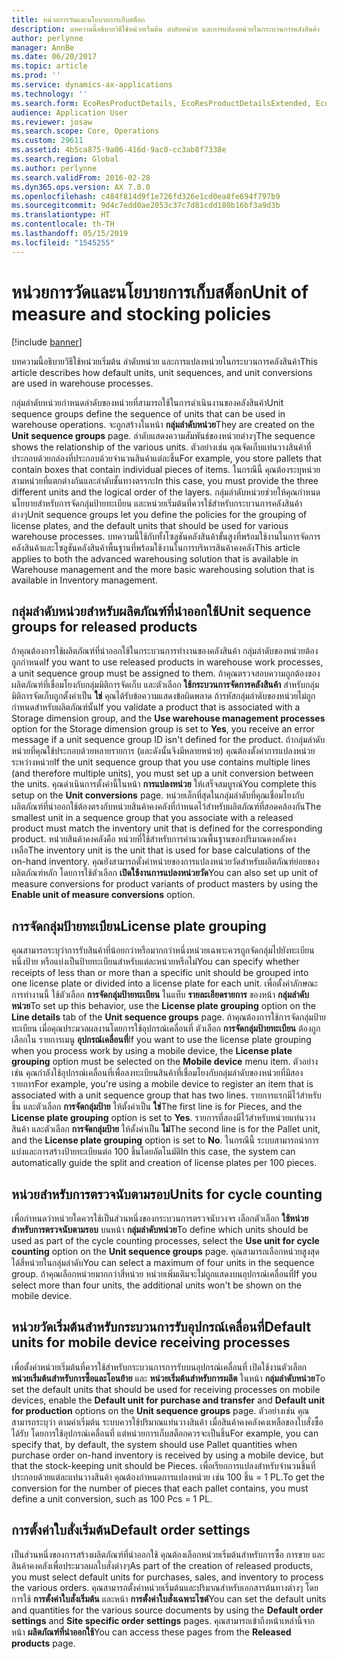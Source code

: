 ```yaml
---
title: หน่วยการวัดและนโยบายการเก็บสต็อก
description: บทความนี้อธิบายวิธีใช้หน่วยเริ่มต้น ลำดับหน่วย และการแปลงหน่วยในกระบวนการคลังสินค้า
author: perlynne
manager: AnnBe
ms.date: 06/20/2017
ms.topic: article
ms.prod: ''
ms.service: dynamics-ax-applications
ms.technology: ''
ms.search.form: EcoResProductDetails, EcoResProductDetailsExtended, EcoResStorageDimensionGroup, InventItemOrderSetup, UnitOfMeasureConversion, WHSRFMenuItem, WHSUOMSeqGroupTable
audience: Application User
ms.reviewer: josaw
ms.search.scope: Core, Operations
ms.custom: 29611
ms.assetid: 4b5ca875-9a06-416d-9ac0-cc3ab8f7338e
ms.search.region: Global
ms.author: perlynne
ms.search.validFrom: 2016-02-28
ms.dyn365.ops.version: AX 7.0.0
ms.openlocfilehash: c484f814d9f1e726fd326e1cd0ea8fe694f797b9
ms.sourcegitcommit: 9d4c7edd0ae2053c37c7d81cdd180b16bf3a9d3b
ms.translationtype: HT
ms.contentlocale: th-TH
ms.lasthandoff: 05/15/2019
ms.locfileid: "1545255"
---
```

# <a name="unit-of-measure-and-stocking-policies"></a><span data-ttu-id="476b0-103">หน่วยการวัดและนโยบายการเก็บสต็อก</span><span class="sxs-lookup"><span data-stu-id="476b0-103">Unit of measure and stocking policies</span></span>

[!include [banner](../includes/banner.md)]

<span data-ttu-id="476b0-104">บทความนี้อธิบายวิธีใช้หน่วยเริ่มต้น ลำดับหน่วย และการแปลงหน่วยในกระบวนการคลังสินค้า</span><span class="sxs-lookup"><span data-stu-id="476b0-104">This article describes how default units, unit sequences, and unit conversions are used in warehouse processes.</span></span>

<span data-ttu-id="476b0-105">กลุ่มลำดับหน่วยกำหนดลำดับของหน่วยที่สามารถใช้ในการดำเนินงานของคลังสินค้า</span><span class="sxs-lookup"><span data-stu-id="476b0-105">Unit sequence groups define the sequence of units that can be used in warehouse operations.</span></span> <span data-ttu-id="476b0-106">จะถูกสร้างในหน้า **กลุ่มลำดับหน่วย**</span><span class="sxs-lookup"><span data-stu-id="476b0-106">They are created on the **Unit sequence groups** page.</span></span> <span data-ttu-id="476b0-107">ลำดับแสดงความสัมพันธ์ของหน่วยต่างๆ</span><span class="sxs-lookup"><span data-stu-id="476b0-107">The sequence shows the relationship of the various units.</span></span> <span data-ttu-id="476b0-108">ตัวอย่างเช่น คุณจัดเก็บแท่นวางสินค้าที่ประกอบด้วยกล่องที่ประกอบด้วยจำนวนสินค้าแต่ละชิ้น</span><span class="sxs-lookup"><span data-stu-id="476b0-108">For example, you store pallets that contain boxes that contain individual pieces of items.</span></span> <span data-ttu-id="476b0-109">ในกรณีนี้ คุณต้องระบุหน่วยสามหน่วยที่แตกต่างกันและลำดับชั้นทางตรรกะ</span><span class="sxs-lookup"><span data-stu-id="476b0-109">In this case, you must provide the three different units and the logical order of the layers.</span></span> <span data-ttu-id="476b0-110">กลุ่มลำดับหน่วยช่วยให้คุณกำหนดนโยบายสำหรับการจัดกลุ่มป้ายทะเบียน และหน่วยเริ่มต้นที่ควรใช้สำหรับกระบวนการคลังสินค้าต่างๆ</span><span class="sxs-lookup"><span data-stu-id="476b0-110">Unit sequence groups let you define the policies for the grouping of license plates, and the default units that should be used for various warehouse processes.</span></span> <span data-ttu-id="476b0-111">บทความนี้ใช้กับทั้งโซลูชันคลังสินค้าขั้นสูงที่พร้อมใช้งานในการจัดการคลังสินค้าและโซลูชันคลังสินค้าพื้นฐานที่พร้อมใช้งานในการบริหารสินค้าคงคลัง</span><span class="sxs-lookup"><span data-stu-id="476b0-111">This article applies to both the advanced warehousing solution that is available in Warehouse management and the more basic warehousing solution that is available in Inventory management.</span></span>

## <a name="unit-sequence-groups-for-released-products"></a><span data-ttu-id="476b0-112">กลุ่มลำดับหน่วยสำหรับผลิตภัณฑ์ที่นำออกใช้</span><span class="sxs-lookup"><span data-stu-id="476b0-112">Unit sequence groups for released products</span></span>
<span data-ttu-id="476b0-113">ถ้าคุณต้องการใช้ผลิตภัณฑ์ที่นำออกใช้ในกระบวนการทำงานของคลังสินค้า กลุ่มลำดับของหน่วยต้องถูกกำหนด</span><span class="sxs-lookup"><span data-stu-id="476b0-113">If you want to use released products in warehouse work processes, a unit sequence group must be assigned to them.</span></span> <span data-ttu-id="476b0-114">ถ้าคุณตรวจสอบความถูกต้องของผลิตภัณฑ์ที่เชื่อมโยงกับกลุ่มมิติการจัดเก็บ และตัวเลือก **ใช้กระบวนการจัดการคลังสินค้า** สำหรับกลุ่มมิติการจัดเก็บถูกตั้งค่าเป็น **ใช่** คุณได้รับข้อความแสดงข้อผิดพลาด ถ้ารหัสกลุ่มลำดับของหน่วยไม่ถูกกำหนดสำหรับผลิตภัณฑ์นั้น</span><span class="sxs-lookup"><span data-stu-id="476b0-114">If you validate a product that is associated with a Storage dimension group, and the **Use warehouse management processes** option for the Storage dimension group is set to **Yes**, you receive an error message if a unit sequence group ID isn't defined for the product.</span></span> <span data-ttu-id="476b0-115">ถ้ากลุ่มลำดับหน่วยที่คุณใช้ประกอบด้วยหลายรายการ (และดังนั้นจึงมีหลายหน่วย) คุณต้องตั้งค่าการแปลงหน่วยระหว่างหน่วย</span><span class="sxs-lookup"><span data-stu-id="476b0-115">If the unit sequence group that you use contains multiple lines (and therefore multiple units), you must set up a unit conversion between the units.</span></span> <span data-ttu-id="476b0-116">คุณดำเนินการตั้งค่านี้ในหน้า **การแปลงหน่วย** ให้เสร็จสมบูรณ์</span><span class="sxs-lookup"><span data-stu-id="476b0-116">You complete this setup on the **Unit conversions** page.</span></span> <span data-ttu-id="476b0-117">หน่วยเล็กที่สุดในกลุ่มลำดับที่คุณเชื่อมโยงกับผลิตภัณฑ์ที่นำออกใช้ต้องตรงกับหน่วยสินค้าคงคลังที่กำหนดไว้สำหรับผลิตภัณฑ์ที่สอดคล้องกัน</span><span class="sxs-lookup"><span data-stu-id="476b0-117">The smallest unit in a sequence group that you associate with a released product must match the inventory unit that is defined for the corresponding product.</span></span> <span data-ttu-id="476b0-118">หน่วยสินค้าคงคลังคือ หน่วยที่ใช้สำหรับการคำนวณพื้นฐานของปริมาณคงคลังคงเหลือ</span><span class="sxs-lookup"><span data-stu-id="476b0-118">The inventory unit is the unit that is used for base calculations of the on-hand inventory.</span></span> <span data-ttu-id="476b0-119">คุณยังสามารถตั้งค่าหน่วยของการแปลงหน่วยวัดสำหรับผลิตภัณฑ์ย่อยของผลิตภัณฑ์หลัก โดยการใช้ตัวเลือก **เปิดใช้งานการแปลงหน่วยวัด**</span><span class="sxs-lookup"><span data-stu-id="476b0-119">You can also set up unit of measure conversions for product variants of product masters by using the **Enable unit of measure conversions** option.</span></span>

## <a name="license-plate-grouping"></a><span data-ttu-id="476b0-120">การจัดกลุ่มป้ายทะเบียน</span><span class="sxs-lookup"><span data-stu-id="476b0-120">License plate grouping</span></span>
<span data-ttu-id="476b0-121">คุณสามารถระบุว่าการรับสินค้าที่น้อยกว่าหรือมากกว่าหนึ่งหน่วยเฉพาะควรถูกจัดกลุ่มไปยังทะเบียนหนึ่งป้าย หรือแบ่งเป็นป้ายทะเบียนสำหรับแต่ละหน่วยหรือไม่</span><span class="sxs-lookup"><span data-stu-id="476b0-121">You can specify whether receipts of less than or more than a specific unit should be grouped into one license plate or divided into a license plate for each unit.</span></span> <span data-ttu-id="476b0-122">เพื่อตั้งค่าลักษณะการทำงานนี้ ใช้ตัวเลือก **การจัดกลุ่มป้ายทะเบียน** ในแท็บ **รายละเอียดรายการ** ของหน้า **กลุ่มลำดับหน่วย**</span><span class="sxs-lookup"><span data-stu-id="476b0-122">To set up this behavior, use the **License plate grouping** option on the **Line details** tab of the **Unit sequence groups** page.</span></span> <span data-ttu-id="476b0-123">ถ้าคุณต้องการใช้การจัดกลุ่มป้ายทะเบียน เมื่อคุณประมวลผลงานโดยการใช้อุปกรณ์เคลื่อนที่ ตัวเลือก **การจัดกลุ่มป้ายทะเบียน** ต้องถูกเลือกใน รายการเมนู **อุปกรณ์เคลื่อนที่**</span><span class="sxs-lookup"><span data-stu-id="476b0-123">If you want to use the license plate grouping when you process work by using a mobile device, the **License plate grouping** option must be selected on the **Mobile device** menu item.</span></span> <span data-ttu-id="476b0-124">ตัวอย่างเช่น คุณกำลังใช้อุปกรณ์เคลื่อนที่เพื่อลงทะเบียนสินค้าที่เชื่อมโยงกับกลุ่มลำดับของหน่วยที่มีสองรายการ</span><span class="sxs-lookup"><span data-stu-id="476b0-124">For example, you're using a mobile device to register an item that is associated with a unit sequence group that has two lines.</span></span> <span data-ttu-id="476b0-125">รายการแรกมีไว้สำหรับชิ้น และตัวเลือก **การจัดกลุ่มป้าย** ให้ตั้งค่าเป็น **ใช่**</span><span class="sxs-lookup"><span data-stu-id="476b0-125">The first line is for Pieces, and the **License plate grouping** option is set to **Yes**.</span></span> <span data-ttu-id="476b0-126">รายการที่สองมีไว้สำหรับหน่วยแท่นวางสินค้า และตัวเลือก **การจัดกลุ่มป้าย** ให้ตั้งค่าเป็น **ไม่**</span><span class="sxs-lookup"><span data-stu-id="476b0-126">The second line is for the Pallet unit, and the **License plate grouping** option is set to **No**.</span></span> <span data-ttu-id="476b0-127">ในกรณีนี้ ระบบสามารถนำการแบ่งและการสร้างป้ายทะเบียนต่อ 100 ชิ้นโดยอัตโนมัติ</span><span class="sxs-lookup"><span data-stu-id="476b0-127">In this case, the system can automatically guide the split and creation of license plates per 100 pieces.</span></span>

## <a name="units-for-cycle-counting"></a><span data-ttu-id="476b0-128">หน่วยสำหรับการตรวจนับตามรอบ</span><span class="sxs-lookup"><span data-stu-id="476b0-128">Units for cycle counting</span></span>
<span data-ttu-id="476b0-129">เพื่อกำหนดว่าหน่วยใดควรใช้เป็นส่วนหนึ่งของกระบวนการตรวจนับวงจร เลือกตัวเลือก **ใช้หน่วยสำหรับการตรวจนับตามรอบ** บนหน้า **กลุ่มลำดับหน่วย**</span><span class="sxs-lookup"><span data-stu-id="476b0-129">To define which units should be used as part of the cycle counting processes, select the **Use unit for cycle counting** option on the **Unit sequence groups** page.</span></span> <span data-ttu-id="476b0-130">คุณสามารถเลือกหน่วยสูงสุดได้สี่หน่วยในกลุ่มลำดับ</span><span class="sxs-lookup"><span data-stu-id="476b0-130">You can select a maximum of four units in the sequence group.</span></span> <span data-ttu-id="476b0-131">ถ้าคุณเลือกหน่วยมากกว่าสี่หน่วย หน่วยเพิ่มเติมจะไม่ถูกแสดงบนอุปกรณ์เคลื่อนที่</span><span class="sxs-lookup"><span data-stu-id="476b0-131">If you select more than four units, the additional units won't be shown on the mobile device.</span></span>

## <a name="default-units-for-mobile-device-receiving-processes"></a><span data-ttu-id="476b0-132">หน่วยวัดเริ่มต้นสำหรับกระบวนการรับอุปกรณ์เคลื่อนที่</span><span class="sxs-lookup"><span data-stu-id="476b0-132">Default units for mobile device receiving processes</span></span>
<span data-ttu-id="476b0-133">เพื่อตั้งค่าหน่วยเริ่มต้นที่ควรใช้สำหรับกระบวนการการรับบนอุปกรณ์เคลื่อนที่ เปิดใช้งานตัวเลือก **หน่วยเริ่มต้นสำหรับการซื้อและโอนย้าย** และ **หน่วยเริ่มต้นสำหรับการผลิต** ในหน้า **กลุ่มลำดับหน่วย**</span><span class="sxs-lookup"><span data-stu-id="476b0-133">To set the default units that should be used for receiving processes on mobile devices, enable the **Default unit for purchase and transfer** and **Default unit for production** options on the **Unit sequence groups** page.</span></span> <span data-ttu-id="476b0-134">ตัวอย่างเช่น คุณสามารถระบุว่า ตามค่าเริ่มต้น ระบบควรใช้ปริมาณแท่นวางสินค้า เมื่อสินค้าคงคลังคงเหลือของใบสั่งซื้อได้รับ โดยการใช้อุปกรณ์เคลื่อนที่ แต่หน่วยการเก็บสต็อกควรจะเป็นชิ้น</span><span class="sxs-lookup"><span data-stu-id="476b0-134">For example, you can specify that, by default, the system should use Pallet quantities when purchase order on-hand inventory is received by using a mobile device, but that the stock-keeping unit should be Pieces.</span></span> <span data-ttu-id="476b0-135">เพื่อเรียกการแปลงสำหรับจำนวนชิ้นที่ประกอบด้วยแต่ละแท่นวางสินค้า คุณต้องกำหนดการแปลงหน่วย เช่น 100 ชิ้น = 1 PL.</span><span class="sxs-lookup"><span data-stu-id="476b0-135">To get the conversion for the number of pieces that each pallet contains, you must define a unit conversion, such as 100 Pcs = 1 PL.</span></span>

## <a name="default-order-settings"></a><span data-ttu-id="476b0-136">การตั้งค่าใบสั่งเริ่มต้น</span><span class="sxs-lookup"><span data-stu-id="476b0-136">Default order settings</span></span>
<span data-ttu-id="476b0-137">เป็นส่วนหนึ่งของการสร้างผลิตภัณฑ์ที่นำออกใช้ คุณต้องเลือกหน่วยเริ่มต้นสำหรับการซื้อ การขาย และสินค้าคงคลังเพื่อประมวลผลใบสั่งต่างๆ</span><span class="sxs-lookup"><span data-stu-id="476b0-137">As part of the creation of released products, you must select default units for purchases, sales, and inventory to process the various orders.</span></span> <span data-ttu-id="476b0-138">คุณสามารถตั้งค่าหน่วยเริ่มต้นและปริมาณสำหรับเอกสารต้นทางต่างๆ โดยการใช้ **การตั้งค่าใบสั่งเริ่มต้น** และหน้า **การตั้งค่าใบสั่งเฉพาะไซต์**</span><span class="sxs-lookup"><span data-stu-id="476b0-138">You can set the default units and quantities for the various source documents by using the **Default order settings** and **Site specific order settings** pages.</span></span> <span data-ttu-id="476b0-139">คุณสามารถเข้าถึงหน้าเหล่านี้จากหน้า **ผลิตภัณฑ์ที่นำออกใช้**</span><span class="sxs-lookup"><span data-stu-id="476b0-139">You can access these pages from the **Released products** page.</span></span>



